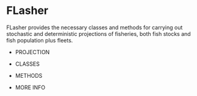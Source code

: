 # FLasher

FLasher provides the necessary classes and methods for carrying out
stochastic and deterministic projections of fisheries, both fish stocks
and fish population plus fleets.

- PROJECTION

- CLASSES

- METHODS

- MORE INFO
